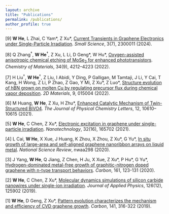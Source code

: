 ```yaml
---
layout: archive
title: "Publications"
permalink: /publications/
author_profile: true
---
```


[9] **W He**, L Zhai, C Yam*, Z Xu*, [Current Transients in Graphene Electronics under Single-Particle Irradiation](https://assets.researchsquare.com/files/rs-754114/v1_covered.pdf?c=1631877735). _Small Science_, 3(7), 2300011 (2024).

[8] Q Zhang<sup>†</sup>, **W He**<sup>†</sup>, Z Xu, L Li, D Geng*, W Hu*, [Oxygen-assisted anisotropic chemical etching of MoSe$_2$ for enhanced phototransistors](https://pubs.acs.org/doi/10.1021/acs.chemmater.2c00694). _Chemistry of Materials_, 34(9), 4212–4223 (2022).

[7] H Liu<sup>†</sup>, **W He**<sup>†</sup>, Z Liu, I Abidi, Y Ding, P Galligan, M Tamtaji, J Li, Y Cai, T Kang, H Wong, Z Li, P Zhao, Z Gao, Y Mi, Z Xu\*, Z Luo\*, [Structure evolution of hBN grown on molten Cu by regulating precursor flux during chemical vapor deposition](https://iopscience.iop.org/article/10.1088/2053-1583/ac2e59/meta). _2D Materials_, 9, 015004 (2022).

[6] M Huang, **W He**, Z Xu, H Zhu*, [Enhanced Catalytic Mechanism of Twin-Structured BiVO4](https://pubs.acs.org/doi/full/10.1021/acs.jpclett.1c03018). _The Journal of Physical Chemistry Letters_, 12, 10610–10615 (2021).

[5] **W He**, C Chen, Z Xu*, [Electronic excitation in graphene under single-particle irradiation](https://iopscience.iop.org/article/10.1088/1361-6528/abdb64/meta). _Nanotechnology_, 32(16), 165702 (2021). 

[4] L Cai, **W He**, X Xue, J Huang, K Zhou, X Zhou, Z Xu\*, G Yu\*, [In situ growth of large-area and self-aligned graphene nanoribbon arrays on liquid metal](https://academic.oup.com/nsr/advance-article/doi/10.1093/nsr/nwaa298/6039344?login=true). _National Science Review_, nwaa298 (2020).

[3] J Yang, **W He**, Q Jiang, Z Chen, H Ju, X Xue, Z Xu\*, P Hu\*, G Yu\*, [Hydrogen-dominated metal-free growth of graphitic-nitrogen doped graphene with n-type transport behaviors](https://www.sciencedirect.com/science/article/pii/S0008622320300580). _Carbon_, 161, 123-131 (2020).

[2] **W He**, C Chen, Z Xu*, [Molecular dynamics simulations of silicon carbide nanowires under single-ion irradiation](https://aip.scitation.org/doi/full/10.1063/1.5121873). _Journal of Applied Physics_, 126(12), 125902 (2019). 

[1] **W He**, D Geng, Z Xu*, [Pattern evolution characterizes the mechanism and efficiency of CVD graphene growth](https://www.sciencedirect.com/science/article/pii/S0008622318308625). _Carbon_, 141, 316-322 (2019).
